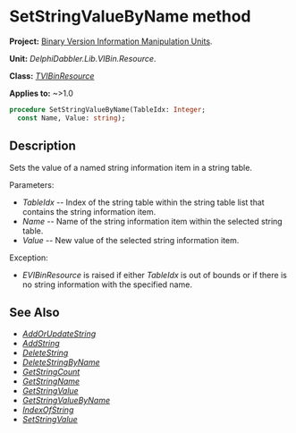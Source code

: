 # SetStringValueByName method

**Project:** [Binary Version Information Manipulation Units](../API.md).

**Unit:** _DelphiDabbler.Lib.VIBin.Resource_.

**Class:** _[TVIBinResource](./TVIBinResource.md)_

**Applies to:** ~>1.0

```pascal
procedure SetStringValueByName(TableIdx: Integer;
  const Name, Value: string);
```
## Description

Sets the value of a named string information item in a string table.

Parameters:

* _TableIdx_ --  Index of the string table within the string table list that contains the string information item.
* _Name_ -- Name of the string information item within the selected string table.
* _Value_ -- New value of the selected string information item.

Exception:

* _EVIBinResource_ is raised if either _TableIdx_ is out of bounds or if there is no string information with the specified name.

## See Also

* [_AddOrUpdateString_](./TVIBinResource-AddOrUpdateString.md)
* [_AddString_](./TVIBinResource-AddString.md)
* [_DeleteString_](./TVIBinResource-DeleteString.md)
* [_DeleteStringByName_](./TVIBinResource-DeleteStringByName.md)
* [_GetStringCount_](./TVIBinResource-GetStringCount.md)
* [_GetStringName_](./TVIBinResource-GetStringName.md)
* [_GetStringValue_](./TVIBinResource-GetStringValue.md)
* [_GetStringValueByName_](./TVIBinResource-GetStringValueByName.md)
* [_IndexOfString_](./TVIBinResource-IndexOfString.md)
* [_SetStringValue_](./TVIBinResource-SetStringValue.md)
